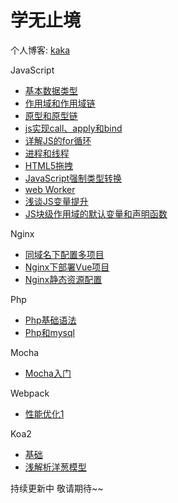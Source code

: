 # 学无止境

个人博客: [kaka](https://yangkunxiao.github.io/) 

JavaScript

- [基本数据类型](https://yangkunxiao.github.io//2019/11/21/JavaScript/dataType/)
- [作用域和作用域链](https://yangkunxiao.github.io/2019/11/21/JavaScript/ScopeChain/)
- [原型和原型链](https://yangkunxiao.github.io/2019/11/21/JavaScript/prototype/)
- [js实现call、apply和bind](https://yangkunxiao.github.io/2019/11/21/JavaScript/change-this/)
- [详解JS的for循环](https://yangkunxiao.github.io/2019/11/21/JavaScript/for/)
- [进程和线程](https://yangkunxiao.github.io/2019/12/04/JavaScript/EventLoop/)
- [HTML5拖拽](https://yangkunxiao.github.io/2019/12/15/JavaScript/drag/)
- [JavaScript强制类型转换](https://yangkunxiao.github.io/2019/12/20/JavaScript/类型转换/)
- [web Worker](https://yangkunxiao.github.io/2019/12/20/JavaScript/webWorker/)
- [浅谈JS变量提升](https://yangkunxiao.github.io/2019/12/20/JavaScript/variableHoisting/)
- [JS块级作用域的默认变量和声明函数](https://yangkunxiao.github.io/2019/12/20/JavaScript/block-scope-function/)

Nginx

- [同域名下配置多项目](https://yangkunxiao.github.io/2019/11/23/Nginx/multiProject/)
- [Nginx下部署Vue项目](https://yangkunxiao.github.io/2019/11/23/Nginx/vue/)
- [Nginx静态资源配置](https://yangkunxiao.github.io/2019/11/23/Nginx/staticSource/)

Php

- [Php基础语法](https://yangkunxiao.github.io/2019/11/22/Php/base/)
- [Php和mysql](https://yangkunxiao.github.io/2019/11/22/Php/mysql/)

Mocha

- [Mocha入门](https://yangkunxiao.github.io/2019/11/30/Mocha/index/)

Webpack

- [性能优化1](https://yangkunxiao.github.io/2019/11/30/Webpack/tree-shaking/)

Koa2

- [基础](https://yangkunxiao.github.io/2020/01/16/Koa2/base/)
- [浅解析洋葱模型](https://yangkunxiao.github.io/2020/01/16/Koa2/%20Onion-Model/)





持续更新中 敬请期待~~

